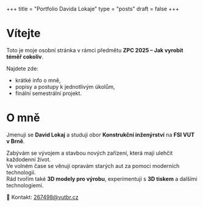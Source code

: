 +++
title = "Portfolio Davida Lokaje"
type = "posts"
draft = false
+++

# Vítejte 
Toto je moje osobní stránka v rámci předmětu **ZPC 2025 – Jak vyrobit téměř cokoliv**.  

Najdete zde:
- krátké info o mně,
- popisy a postupy k jednotlivým úkolům,
- finální semestrální projekt.


# O mně
Jmenuji se **David Lokaj** a studuji obor **Konstrukční inženýrství** na **FSI VUT v Brně**.  

Zabývám se vývojem a stavbou nových zařízení, která mají ulehčit každodenní život.  
Ve volném čase se věnuji opravám starých aut za pomoci moderních technologií.  
Rád tvořím také **3D modely pro výrobu**, experimentuji s **3D tiskem** a dalšími technologiemi.  

📧 Kontakt: [267498@vutbr.cz](mailto:267498@vutbr.cz)